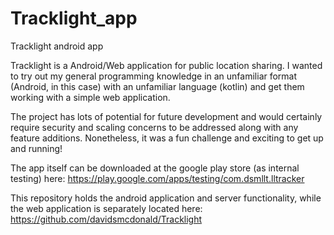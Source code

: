 # Tracklight_app
Tracklight android app

Tracklight is a Android/Web application for public location sharing. I wanted to
try out my general programming knowledge in an unfamiliar format (Android, in
this case) with an unfamiliar language (kotlin) and get them working with a
simple web application.

The project has lots of potential for future development and would certainly
require security and scaling concerns to be addressed along with any feature
additions. Nonetheless, it was a fun challenge and exciting to get up and
running!

The app itself can be downloaded at the google play store (as internal testing) here: https://play.google.com/apps/testing/com.dsmllt.lltracker

This repository holds the android application and server functionality, while the web 
application is separately located here: https://github.com/davidsmcdonald/Tracklight
